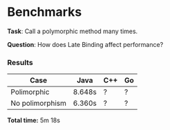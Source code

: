 # Benchmarks

**Task**: Call a polymorphic method many times.

**Question**: How does Late Binding affect performance?

### Results

Case | Java | C++ | Go 
------ | ------ | ------ | ------ 
Polimorphic | 8.648s | ? | ? 
No polimorphism | 6.360s | ? | ?

**Total time:** 5m 18s